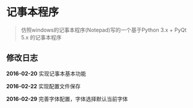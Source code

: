 # 记事本程序

>仿照windows的记事本程序(Notepad)写的一个基于Python 3.x + PyQt 5.x 的记事本程序

## 修改日志
**2016-02-20** 实现记事本基本功能

**2016-02-22** 实现配置文件保存

**2016-02-29** 完善字体配置，字体选择默认当前字体